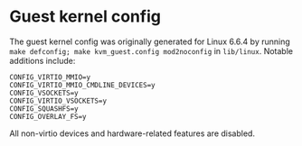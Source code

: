 # Guest kernel config

The guest kernel config was originally generated for Linux 6.6.4 by running `make defconfig; make kvm_guest.config mod2noconfig` in `lib/linux`. Notable additions include:

```
CONFIG_VIRTIO_MMIO=y
CONFIG_VIRTIO_MMIO_CMDLINE_DEVICES=y
CONFIG_VSOCKETS=y
CONFIG_VIRTIO_VSOCKETS=y
CONFIG_SQUASHFS=y
CONFIG_OVERLAY_FS=y
```

All non-virtio devices and hardware-related features are disabled.
